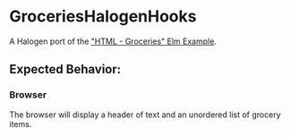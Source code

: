 # GroceriesHalogenHooks

A Halogen port of the ["HTML - Groceries" Elm Example](https://elm-lang.org/examples/groceries).

## Expected Behavior:

### Browser

The browser will display a header of text and an unordered list of grocery items.
